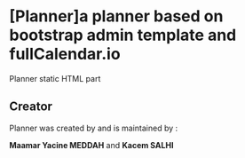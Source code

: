 # [Planner]a planner based on bootstrap admin template and fullCalendar.io

Planner static HTML part
## Creator

Planner was created by and is maintained by :

**Maamar Yacine MEDDAH** and **Kacem SALHI**
